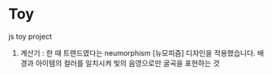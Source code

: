 # Toy
js toy project


1. 계산기 : 한 때 트렌드였다는 neumorphism [뉴모피즘] 디자인을 적용했습니다.
  배경과 아이템의 컬러를 일치시켜 빛의 음영으로만 굴곡을 표현하는 것
 

 
 
